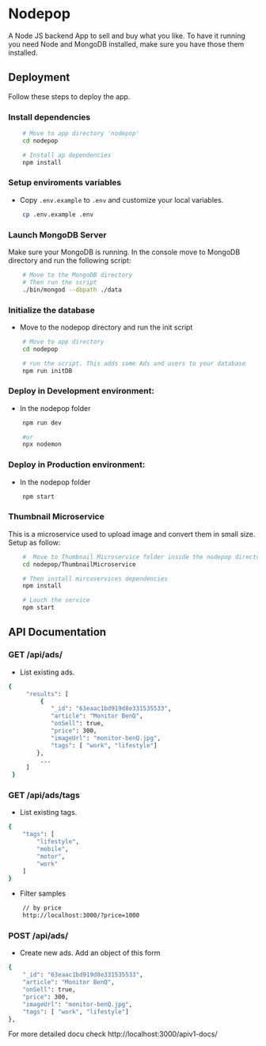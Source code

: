 # Nodepop

A Node JS backend App to sell and buy what you like. To have it running you need Node and MongoDB installed, make sure you have those them installed.

## Deployment

Follow these steps to deploy the app.

### Install dependencies

```sh
    # Move to app directory 'nodepop'
    cd nodepop

    # Install ap dependencies
    npm install
```

### Setup enviroments variables

- Copy `.env.example` to `.env` and customize your local variables.

```sh
    cp .env.example .env
```

### Launch MongoDB Server

Make sure your MongoDB is running. In the console move to MongoDB directory and run the following script:

```sh
    # Move to the MongoDB directory
    # Then run the script
    ./bin/mongod --dbpath ./data
```

### Initialize the database

- Move to the nodepop directory and run the init script

```sh
    # Move to app directory
    cd nodepop

    # run the script. This adds some Ads and users to your database
    npm run initDB
```

### Deploy in Development environment:

- In the nodepop folder

```sh
    npm run dev

    #or
    npx nodemon
```

### Deploy in Production environment:

- In the nodepop folder

```sh
    npm start
```

### Thumbnail Microservice

This is a microservice used to upload image and convert them in small size. Setup as follow:

```sh
    #  Move to Thumbnail Microservice folder inside the nodepop directory
    cd nodepop/ThumbnailMicroservice

    # Then install mircoservices dependencies
    npm install

    # Lauch the service
    npm start
```

## API Documentation

### GET /api/ads/

- List existing ads.

```sh
{
     "results": [
         {
            "_id": "63eaac1bd919d8e331535533",
            "article": "Monitor BenQ",
            "onSell": true,
            "price": 300,
            "imageUrl": "monitor-benQ.jpg",
            "tags": [ "work", "lifestyle"]
        },
         ...
     ]
 }
```

### GET /api/ads/tags

- List existing tags.

```sh
{
    "tags": [
        "lifestyle",
        "mobile",
        "motor",
        "work"
    ]
}
```

- Filter samples

```sh
    // by price
    http://localhost:3000/?price=1000
```

### POST /api/ads/

- Create new ads. Add an object of this form

```sh
{
    "_id": "63eaac1bd919d8e331535533",
    "article": "Monitor BenQ",
    "onSell": true,
    "price": 300,
    "imageUrl": "monitor-benQ.jpg",
    "tags": [ "work", "lifestyle"]
},
```

For more detailed docu check http://localhost:3000/apiv1-docs/
